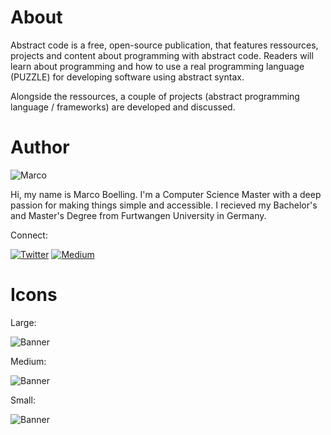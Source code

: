 # About

Abstract code is a free, open-source publication, that features ressources, projects and content about programming with abstract code. Readers will learn about programming and how to use a real programming language (PUZZLE) for developing software using abstract syntax.

Alongside the ressources, a couple of projects (abstract programming language / frameworks) are developed and discussed.

# Author

![Marco](../../assets/marco.jpg)

Hi, my name is Marco Boelling. I'm a Computer Science Master with a deep passion for making things simple and accessible. I recieved my Bachelor's and Master's Degree from Furtwangen University in Germany.

Connect: 

[![Twitter](../../assets/twitter.png)](https://twitter.com/marcoboelling) [![Medium](../../assets/medium.png)](https://medium.com/@marcoboelling)

# Icons

Large:

![Banner](../../assets/ac-logo.png "Banner")

Medium:

![Banner](../../assets/ac-logo-md.png "Banner")

Small:

![Banner](../../assets/ac-logo-sm.png "Banner")